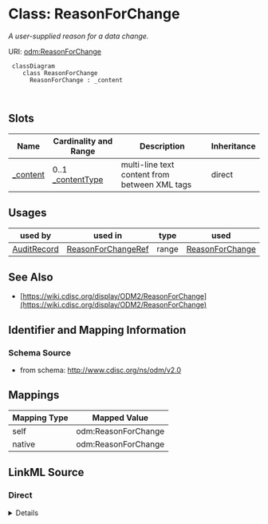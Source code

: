 # Class: ReasonForChange


_A user-supplied reason for a data change._





URI: [odm:ReasonForChange](http://www.cdisc.org/ns/odm/v2.0/ReasonForChange)



```mermaid
 classDiagram
    class ReasonForChange
      ReasonForChange : _content
        
      
```




<!-- no inheritance hierarchy -->


## Slots

| Name | Cardinality and Range | Description | Inheritance |
| ---  | --- | --- | --- |
| [_content](_content.md) | 0..1 <br/> [_contentType](_contentType.md) | multi-line text content from between XML tags | direct |





## Usages

| used by | used in | type | used |
| ---  | --- | --- | --- |
| [AuditRecord](AuditRecord.md) | [ReasonForChangeRef](ReasonForChangeRef.md) | range | [ReasonForChange](ReasonForChange.md) |






## See Also

* [https://wiki.cdisc.org/display/ODM2/ReasonForChange](https://wiki.cdisc.org/display/ODM2/ReasonForChange)

## Identifier and Mapping Information







### Schema Source


* from schema: http://www.cdisc.org/ns/odm/v2.0





## Mappings

| Mapping Type | Mapped Value |
| ---  | ---  |
| self | odm:ReasonForChange |
| native | odm:ReasonForChange |





## LinkML Source

<!-- TODO: investigate https://stackoverflow.com/questions/37606292/how-to-create-tabbed-code-blocks-in-mkdocs-or-sphinx -->

### Direct

<details>
```yaml
name: ReasonForChange
description: A user-supplied reason for a data change.
from_schema: http://www.cdisc.org/ns/odm/v2.0
see_also:
- https://wiki.cdisc.org/display/ODM2/ReasonForChange
slots:
- _content
slot_usage:
  range:
    name: range
    id_prefixes:
    - text
class_uri: odm:ReasonForChange

```
</details>

### Induced

<details>
```yaml
name: ReasonForChange
description: A user-supplied reason for a data change.
from_schema: http://www.cdisc.org/ns/odm/v2.0
see_also:
- https://wiki.cdisc.org/display/ODM2/ReasonForChange
slot_usage:
  range:
    name: range
    id_prefixes:
    - text
attributes:
  name: _content
  description: multi-line text content from between XML tags
  from_schema: http://www.cdisc.org/ns/odm/v2.0
  rank: 1000
  alias: _content
  owner: ReasonForChange
  domain_of:
  - TranslatedText
  - Title
  - CheckValue
  - Code
  - WorkflowEnd
  - UserName
  - Prefix
  - Suffix
  - FullName
  - GivenName
  - FamilyName
  - StreetName
  - HouseNumber
  - City
  - StateProv
  - Country
  - PostalCode
  - OtherText
  - Meaning
  - LegalReason
  - DateTimeStamp
  - ReasonForChange
  - SourceID
  - FlagValue
  - FlagType
  - Value
  range: _contentType
  inlined: true
class_uri: odm:ReasonForChange

```
</details>
